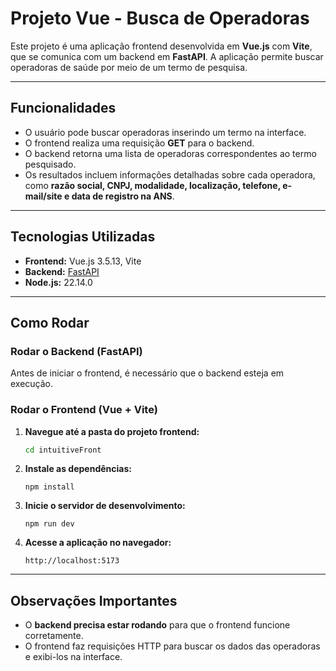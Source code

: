 # Projeto Vue - Busca de Operadoras

Este projeto é uma aplicação frontend desenvolvida em **Vue.js** com **Vite**, que se comunica com um backend em **FastAPI**. A aplicação permite buscar operadoras de saúde por meio de um termo de pesquisa.

---

## Funcionalidades

- O usuário pode buscar operadoras inserindo um termo na interface.
- O frontend realiza uma requisição **GET** para o backend.
- O backend retorna uma lista de operadoras correspondentes ao termo pesquisado.
- Os resultados incluem informações detalhadas sobre cada operadora, como **razão social, CNPJ, modalidade, localização, telefone, e-mail/site e data de registro na ANS**.

---

## Tecnologias Utilizadas

- **Frontend:** Vue.js 3.5.13, Vite
- **Backend:** [FastAPI](../api/README.md)
- **Node.js:** 22.14.0

---

## Como Rodar

### Rodar o Backend (FastAPI)

Antes de iniciar o frontend, é necessário que o backend esteja em execução.

### Rodar o Frontend (Vue + Vite)

1. **Navegue até a pasta do projeto frontend:**
   ```bash
   cd intuitiveFront
   ```
2. **Instale as dependências:**
   ```
   npm install
   ```
3. **Inicie o servidor de desenvolvimento:**
   ```
   npm run dev
   ```
4. **Acesse a aplicação no navegador:**
   ```
   http://localhost:5173
   ```

---

## Observações Importantes

- O **backend precisa estar rodando** para que o frontend funcione corretamente.
- O frontend faz requisições HTTP para buscar os dados das operadoras e exibi-los na interface.